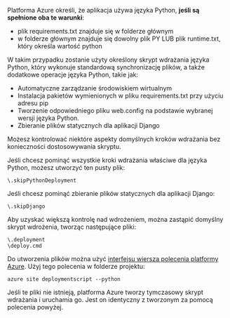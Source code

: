 Platforma Azure określi, że aplikacja używa języka Python, **jeśli są spełnione oba te warunki**:

- plik requirements.txt znajduje się w folderze głównym
- w folderze głównym znajduje się dowolny plik PY LUB plik runtime.txt, który określa wartość python

W takim przypadku zostanie użyty określony skrypt wdrażania języka Python, który wykonuje standardową synchronizację plików, a także dodatkowe operacje języka Python, takie jak:

- Automatyczne zarządzanie środowiskiem wirtualnym
- Instalacja pakietów wymienionych w pliku requirements.txt przy użyciu adresu pip
- Tworzenie odpowiedniego pliku web.config na podstawie wybranej wersji języka Python.
- Zbieranie plików statycznych dla aplikacji Django

Możesz kontrolować niektóre aspekty domyślnych kroków wdrażania bez konieczności dostosowywania skryptu.

Jeśli chcesz pominąć wszystkie kroki wdrażania właściwe dla języka Python, możesz utworzyć ten pusty plik:

    \.skipPythonDeployment

Jeśli chcesz pominąć zbieranie plików statycznych dla aplikacji Django:

    \.skipDjango 

Aby uzyskać większą kontrolę nad wdrożeniem, można zastąpić domyślny skrypt wdrożenia, tworząc następujące pliki:

    \.deployment
    \deploy.cmd

Do utworzenia plików można użyć [interfejsu wiersza polecenia platformy Azure][].  Użyj tego polecenia w folderze projektu:

    azure site deploymentscript --python

Jeśli te pliki nie istnieją, platforma Azure tworzy tymczasowy skrypt wdrażania i uruchamia go.  Jest on identyczny z tworzonym za pomocą polecenia powyżej.

[interfejsu wiersza polecenia platformy Azure]: http://azure.microsoft.com/downloads/


<!--HONumber=Sep16_HO3-->


